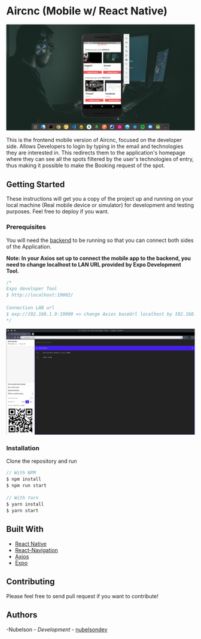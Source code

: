 # Aircnc (Mobile w/ React Native)

![Aircnc Preview](./thumbnail.png)

This is the frontend mobile version of Aircnc, focused on the developer side. Allows Developers to login by typing in the email and technologies they are interested in. This redirects them to the application's homepage where they can see all the spots filtered by the user's technologies of entry, thus making it possible to make the Booking request of the spot.

## Getting Started

These instructions will get you a copy of the project up and running on your local machine (Real mobile device or simulator) for development and testing purposes. Feel free to deploy if you want.

### Prerequisites

You will need the [backend](https://github.com/nubelsondev/aircnc-backend) to be running so that you can connect both sides of the Application.

**Note: In your Axios set up to connect the mobile app to the backend, you need to change localhost to LAN URL provided by Expo Development Tool.**

```javascript
/*
Expo developer Tool
$ http://localhost:19002/

Connection LAN url
$ exp://192.168.1.9:19000 => change Axios baseUrl localhost by 192.168.1.9
*/
```

![Expo Development Tool](./devTool.png)

### Installation

Clone the repository and run

```javascript
// With NPM
$ npm install
$ npm run start

// With Yarn
$ yarn install
$ yarn start
```

## Built With

-   [React Native](https://facebook.github.io/react-native/)
-   [React-Navigation](https://reactnavigation.org/)
-   [Axios](https://github.com/axios/axios)
-   [Expo](https://expo.io/)

## Contributing

Please feel free to send pull request if you want to contribute!

## Authors

-Nubelson - _Development_ - [nubelsondev](https://github.com/nubelsondev)
